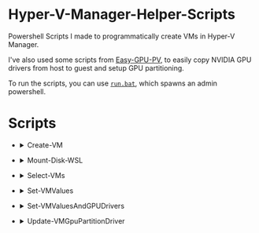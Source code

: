 # Hyper-V-Manager-Helper-Scripts
Powershell Scripts I made to programmatically create VMs in Hyper-V Manager.

I've also used some scripts from [Easy-GPU-PV](https://github.com/jamesstringerparsec/Easy-GPU-PV), to easily copy NVIDIA GPU drivers from host to guest and setup GPU partitioning.

To run the scripts, you can use [`run.bat`](run.bat), which spawns an admin powershell.

# Scripts

- <details>
    <summary>Create-VM</summary>

    <a id="create-vm"></a>

    Script: [Create-VM.ps1](Create-VM.ps1)

    This script creates a new VM.
    Notes:
    - `$VMName` argument will be set to the disk file name, if it is empty.
    - `$EnableTPM` argument is responsible for deciding whether to create a new LocalKeyProtector for the VM, and use it for the TPM, or not create it and leave TPM disabled.

</details>

- <details>
    <summary>Mount-Disk-WSL</summary>

    <a id="mount-disk-wsl"></a>

    Script: [Mount-Disk-WSL.ps1](Mount-Disk-WSL.ps1)

    This script simply mounts a VHD disk in WSL. The script remains open until a key is pressed, which will trigger it to dismount the disk.

</details>

- <details>
    <summary>Select-VMs</summary>

    <a id="select-vms"></a>

    Script: [Select-VMs.psm1](Select-VMs.psm1)

    This is a simple helper that shows all the VMs, and allows the user to choose any number of them.

</details>

- <details>
    <summary>Set-VMValues</summary>

    <a id="set-vmvalues"></a>

    Script: [Set-VMValues.ps1](Set-VMValues.ps1)

    This script will set all the necessary values in the VM, such as disabling checkpoints, disabling dynamic memory, etc...
    Notes:
    - `$EnableTPM` argument, when set to true, won't create a new KeyProtector. Instead it will try to restore the last known good key protector. If it wasn't created before (with [`Create-VM`](#create-vm)), you have to create it either in powershell by running `Set-VMKeyProtector -VMName $VMNAme -NewLocalKeyProtector` or in Hyper-V Manager by enabling TPM in the VM settings.

</details>

- <details>
    <summary>Set-VMValuesAndGPUDrivers</summary>

    <a id="set-vmvaluesandgpudrivers"></a>

    Script: [Set-VMValuesAndGPUDrivers.psq](Set-VMValuesAndGPUDrivers.ps1)

    This script will run both [`Set-VMValues`](#set-vmvalues) and [`Update-VMGpuPartitionDriver`](#update-vmgpupartitiondriver) for every selected VM. You can pass a single VM in the arguments, or pass none and it will use [`Select-VMs`](#select-vms) to select them.

</details>

- <details>
    <summary>Update-VMGpuPartitionDriver</summary>

    <a id="update-vmgpupartitiondriver"></a>

    Script: [Update-VMGpuPartitionDriver.ps1](Update-VMGpuPartitionDriver.ps1)

    This script copies the NVIDIA GPU drivers into the VM, by mounting the disk, copying and then dismounting it. This script was taken from [Easy-GPU-PV](https://github.com/jamesstringerparsec/Easy-GPU-PV).

</details>